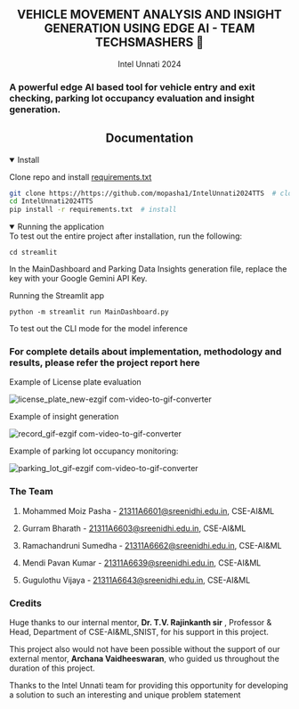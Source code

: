 ## <div align="center">VEHICLE MOVEMENT ANALYSIS AND INSIGHT GENERATION USING EDGE AI - TEAM TECHSMASHERS  🚀</div>

<div align="center">Intel Unnati 2024 </div>

### A powerful edge AI based tool for vehicle entry and exit checking, parking lot occupancy evaluation and insight generation. 

## <div align="center">Documentation</div>
<details open>
<summary>Install</summary>

Clone repo and install [requirements.txt](https://github.com/mopasha1/IntelUnnati2024TTS/blob/main/requirements.txt) 

```bash
git clone https://https://github.com/mopasha1/IntelUnnati2024TTS  # clone
cd IntelUnnati2024TTS
pip install -r requirements.txt  # install
```
</details>

  
<details open>
<summary>Running the application</summary>
To test out the entire project after installation, run the following:
 
```
cd streamlit
```
In the MainDashboard and Parking Data Insights generation file, replace the key with your Google Gemini API Key.

Running the Streamlit app
```
python -m streamlit run MainDashboard.py
```
To test out the CLI mode for the model inference
</details>


### For complete details about implementation, methodology and results, please refer the project report here


Example of License plate evaluation

![license_plate_new-ezgif com-video-to-gif-converter](https://github.com/user-attachments/assets/ea30c052-ee6c-44ca-80d1-deb7fa5d5011)

Example of insight generation

![record_gif-ezgif com-video-to-gif-converter](https://github.com/user-attachments/assets/510720a5-94f3-4d45-8738-f3e00f5e322e)

Example of parking lot occupancy monitoring:

![parking_lot_gif-ezgif com-video-to-gif-converter](https://github.com/user-attachments/assets/f973a823-1929-4f82-818c-227c56b39307)

### The Team

1. Mohammed Moiz Pasha - [21311A6601@sreenidhi.edu.in](mailto:21311A6601@sreenidhi.edu.in), CSE-AI&ML

2. Gurram Bharath - [21311A6603@sreenidhi.edu.in](mailto:21311A6603@sreenidhi.edu.in), CSE-AI&ML

3. Ramachandruni Sumedha - [21311A6662@sreenidhi.edu.in](mailto:21311A6662@sreenidhi.edu.in), CSE-AI&ML

4. Mendi Pavan Kumar - [21311A6639@sreenidhi.edu.in](mailto:21311A6639@sreenidhi.edu.in), CSE-AI&ML

5. Gugulothu Vijaya - [21311A6643@sreenidhi.edu.in](mailto:21311A6643@sreenidhi.edu.in), CSE-AI&ML

### Credits 
Huge thanks to our internal mentor, **Dr. T.V. Rajinkanth sir** , Professor & Head, Department of CSE-AI&ML,SNIST, for his support in this project.

This project also would not have been possible without the support of our external mentor, **Archana Vaidheeswaran**, who guided us throughout the duration of this project. 

Thanks to the Intel Unnati team for providing this opportunity for developing a solution to such an interesting and unique problem statement
